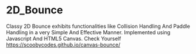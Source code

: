 # 2D_Bounce
Classy 2D Bounce exhibits functionalities like Collision Handling And Paddle Handling in a very Simple And Effective Manner.
Implemented using Javascript And HTML5 Canvas. Check Yourself https://scoobycodes.github.io/canvas-bounce/
